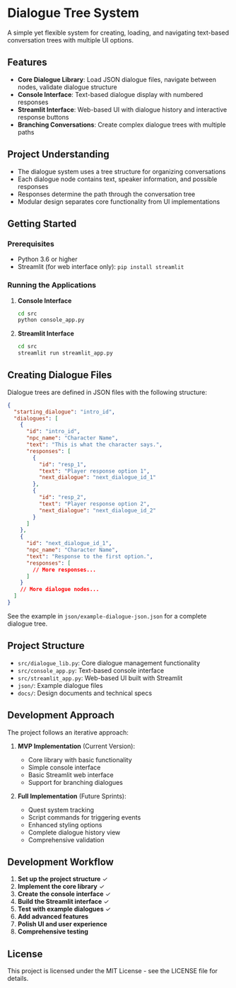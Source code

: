 # Dialogue Tree System

A simple yet flexible system for creating, loading, and navigating text-based conversation trees with multiple UI options.

## Features

- **Core Dialogue Library**: Load JSON dialogue files, navigate between nodes, validate dialogue structure
- **Console Interface**: Text-based dialogue display with numbered responses
- **Streamlit Interface**: Web-based UI with dialogue history and interactive response buttons
- **Branching Conversations**: Create complex dialogue trees with multiple paths

## Project Understanding

- The dialogue system uses a tree structure for organizing conversations
- Each dialogue node contains text, speaker information, and possible responses
- Responses determine the path through the conversation tree
- Modular design separates core functionality from UI implementations

## Getting Started

### Prerequisites

- Python 3.6 or higher
- Streamlit (for web interface only): `pip install streamlit`

### Running the Applications

1. **Console Interface**

   ```bash
   cd src
   python console_app.py
   ```

2. **Streamlit Interface**

   ```bash
   cd src
   streamlit run streamlit_app.py
   ```

## Creating Dialogue Files

Dialogue trees are defined in JSON files with the following structure:

```json
{
  "starting_dialogue": "intro_id",
  "dialogues": [
    {
      "id": "intro_id",
      "npc_name": "Character Name",
      "text": "This is what the character says.",
      "responses": [
        {
          "id": "resp_1",
          "text": "Player response option 1",
          "next_dialogue": "next_dialogue_id_1"
        },
        {
          "id": "resp_2",
          "text": "Player response option 2",
          "next_dialogue": "next_dialogue_id_2"
        }
      ]
    },
    {
      "id": "next_dialogue_id_1",
      "npc_name": "Character Name",
      "text": "Response to the first option.",
      "responses": [
        // More responses...
      ]
    }
    // More dialogue nodes...
  ]
}
```

See the example in `json/example-dialogue-json.json` for a complete dialogue tree.

## Project Structure

- `src/dialogue_lib.py`: Core dialogue management functionality
- `src/console_app.py`: Text-based console interface
- `src/streamlit_app.py`: Web-based UI built with Streamlit
- `json/`: Example dialogue files
- `docs/`: Design documents and technical specs

## Development Approach

The project follows an iterative approach:

1. **MVP Implementation** (Current Version):
   - Core library with basic functionality
   - Simple console interface
   - Basic Streamlit web interface
   - Support for branching dialogues

2. **Full Implementation** (Future Sprints):
   - Quest system tracking
   - Script commands for triggering events
   - Enhanced styling options
   - Complete dialogue history view
   - Comprehensive validation

## Development Workflow

1. **Set up the project structure** ✓
2. **Implement the core library** ✓
3. **Create the console interface** ✓
4. **Build the Streamlit interface** ✓
5. **Test with example dialogues** ✓
6. **Add advanced features**
7. **Polish UI and user experience**
8. **Comprehensive testing**

## License

This project is licensed under the MIT License - see the LICENSE file for details.
